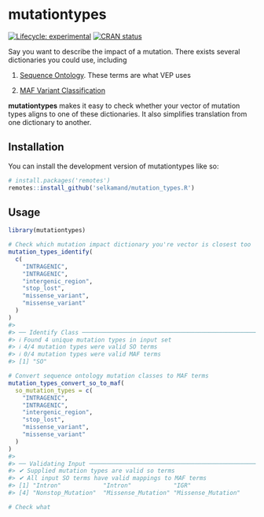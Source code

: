 
<!-- README.md is generated from README.Rmd. Please edit that file -->

# mutationtypes

<!-- badges: start -->

[![Lifecycle:
experimental](https://img.shields.io/badge/lifecycle-experimental-orange.svg)](https://lifecycle.r-lib.org/articles/stages.html#experimental)
[![CRAN
status](https://www.r-pkg.org/badges/version/mutationtypes)](https://CRAN.R-project.org/package=mutationtypes)
<!-- badges: end -->

Say you want to describe the impact of a mutation. There exists several
dictionaries you could use, including

1)  [Sequence Ontology](http://www.sequenceontology.org/). These terms
    are what VEP uses

2)  [MAF Variant
    Classification](https://docs.gdc.cancer.gov/Encyclopedia/pages/Mutation_Annotation_Format_TCGAv2/)

**mutationtypes** makes it easy to check whether your vector of mutation
types aligns to one of these dictionaries. It also simplifies
translation from one dictionary to another.

## Installation

You can install the development version of mutationtypes like so:

``` r
# install.packages('remotes')
remotes::install_github('selkamand/mutation_types.R')
```

## Usage

``` r
library(mutationtypes)

# Check which mutation impact dictionary you're vector is closest too
mutation_types_identify(
  c(
    "INTRAGENIC", 
    "INTRAGENIC", 
    "intergenic_region", 
    "stop_lost", 
    "missense_variant", 
    "missense_variant"
  )
)
#> 
#> ── Identify Class ──────────────────────────────────────────────────────────────
#> ℹ Found 4 unique mutation types in input set
#> ℹ 4/4 mutation types were valid SO terms
#> ℹ 0/4 mutation types were valid MAF terms
#> [1] "SO"

# Convert sequence ontology mutation classes to MAF terms
mutation_types_convert_so_to_maf(
  so_mutation_types = c(
    "INTRAGENIC", 
    "INTRAGENIC", 
    "intergenic_region", 
    "stop_lost", 
    "missense_variant", 
    "missense_variant"
  )
)
#> 
#> ── Validating Input ────────────────────────────────────────────────────────────
#> ✔ Supplied mutation types are valid so terms
#> ✔ All input SO terms have valid mappings to MAF terms
#> [1] "Intron"            "Intron"            "IGR"              
#> [4] "Nonstop_Mutation"  "Missense_Mutation" "Missense_Mutation"

# Check what 
```
